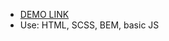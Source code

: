   - [DEMO LINK](https://oleksandrprokop.github.io/Landing_page/)
  - Use: HTML, SCSS, BEM, basic JS
